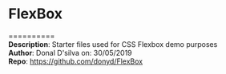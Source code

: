 # FlexBox  
==========  
**Description**: Starter files used for CSS Flexbox demo purposes  
**Author**: Donal D'silva on: 30/05/2019  
**Repo**: https://github.com/donyd/FlexBox
